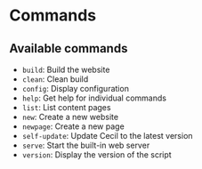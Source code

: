 <!--
description: "List of available commands."
repository: https://github.com/Cecilapp/Cecil/edit/master/docs/
file: 5.Commands.md
next: publish
-->

# Commands

## Available commands

- `build`: Build the website
- `clean`: Clean build
- `config`: Display configuration
- `help`: Get help for individual commands
- `list`: List content pages
- `new`: Create a new website
- `newpage`: Create a new page
- `self-update`: Update Cecil to the latest version
- `serve`: Start the built-in web server
- `version`: Display the version of the script
